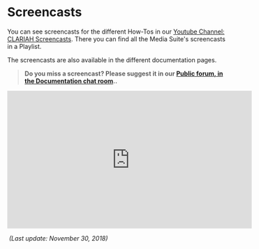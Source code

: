 Screencasts
===

You can see screencasts for the different How-Tos in our [Youtube Channel: CLARIAH Screencasts](https://www.youtube.com/channel/UCr0LbcxnxY2K0mRShm0-shg/featured). There you can find all the Media Suite's screencasts in a Playlist.

The screencasts are also available in the different documentation pages.

> **Do you miss a screencast? Please suggest it in our [Public forum, in the Documentation chat room](https://gitter.im/CLARIAH-media-studies/Documentation_knowlege_base)..**



<iframe width="560" height="315" src="https://www.youtube.com/embed/2z0xUblnZwo" frameborder="0" allow="accelerometer; autoplay; encrypted-media; gyroscope; picture-in-picture" allowfullscreen></iframe>



​																*(Last update: November 30, 2018)*

